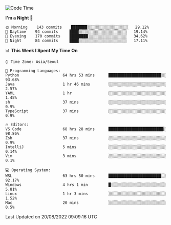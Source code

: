 <!--START_SECTION:waka-->
![Code Time](http://img.shields.io/badge/Code%20Time-1%2C361%20hrs%2048%20mins-blue)

**I'm a Night 🦉** 

```text
🌞 Morning    143 commits    ███████░░░░░░░░░░░░░░░░░░   29.12% 
🌆 Daytime    94 commits     ████░░░░░░░░░░░░░░░░░░░░░   19.14% 
🌃 Evening    170 commits    ████████░░░░░░░░░░░░░░░░░   34.62% 
🌙 Night      84 commits     ████░░░░░░░░░░░░░░░░░░░░░   17.11%

```


📊 **This Week I Spent My Time On** 

```text
⌚︎ Time Zone: Asia/Seoul

💬 Programming Languages: 
Python                   64 hrs 53 mins      ███████████████████████░░   93.68% 
Java                     1 hr 46 mins        ░░░░░░░░░░░░░░░░░░░░░░░░░   2.57% 
YAML                     1 hr                ░░░░░░░░░░░░░░░░░░░░░░░░░   1.45% 
sh                       37 mins             ░░░░░░░░░░░░░░░░░░░░░░░░░   0.9% 
TypeScript               37 mins             ░░░░░░░░░░░░░░░░░░░░░░░░░   0.9%

🔥 Editors: 
VS Code                  68 hrs 28 mins      ████████████████████████░   98.86% 
Zsh                      37 mins             ░░░░░░░░░░░░░░░░░░░░░░░░░   0.9% 
IntelliJ                 5 mins              ░░░░░░░░░░░░░░░░░░░░░░░░░   0.14% 
Vim                      3 mins              ░░░░░░░░░░░░░░░░░░░░░░░░░   0.1%

💻 Operating System: 
WSL                      63 hrs 50 mins      ███████████████████████░░   92.17% 
Windows                  4 hrs 1 min         █░░░░░░░░░░░░░░░░░░░░░░░░   5.81% 
Linux                    1 hr 3 mins         ░░░░░░░░░░░░░░░░░░░░░░░░░   1.52% 
Mac                      20 mins             ░░░░░░░░░░░░░░░░░░░░░░░░░   0.5%

```


 Last Updated on 20/08/2022 09:09:16 UTC
<!--END_SECTION:waka-->
